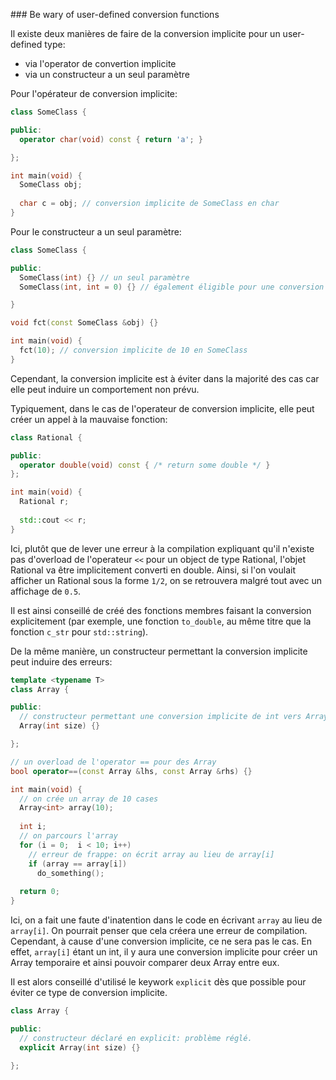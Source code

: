 ### Be wary of user-defined conversion functions

Il existe deux manières de faire de la conversion implicite pour un user-defined type:
* via l'operator de convertion implicite
* via un constructeur a un seul paramètre

Pour l'opérateur de conversion implicite:

```cpp
class SomeClass {

public:
  operator char(void) const { return 'a'; }

};

int main(void) {
  SomeClass obj;
  
  char c = obj; // conversion implicite de SomeClass en char
}
```

Pour le constructeur a un seul paramètre:

```cpp
class SomeClass {

public:
  SomeClass(int) {} // un seul paramètre
  SomeClass(int, int = 0) {} // également éligible pour une conversion implicite

}

void fct(const SomeClass &obj) {}

int main(void) {
  fct(10); // conversion implicite de 10 en SomeClass
}
```

Cependant, la conversion implicite est à éviter dans la majorité des cas car elle peut induire un comportement non prévu.

Typiquement, dans le cas de l'operateur de conversion implicite, elle peut créer un appel à la mauvaise fonction:

```cpp
class Rational {

public:
  operator double(void) const { /* return some double */ }
};

int main(void) {
  Rational r;
  
  std::cout << r;
}
```

Ici, plutôt que de lever une erreur à la compilation expliquant qu'il n'existe pas d'overload de l'operateur `<<` pour un object de type Rational, l'objet Rational va être implicitement converti en double.
Ainsi, si l'on voulait afficher un Rational sous la forme `1/2`, on se retrouvera malgré tout avec un affichage de `0.5`.

Il est ainsi conseillé de créé des fonctions membres faisant la conversion explicitement (par exemple, une fonction `to_double`, au même titre que la fonction `c_str` pour `std::string`).

De la même manière, un constructeur permettant la conversion implicite peut induire des erreurs:

```cpp
template <typename T>
class Array {

public:
  // constructeur permettant une conversion implicite de int vers Array
  Array(int size) {}

};

// un overload de l'operator == pour des Array
bool operator==(const Array &lhs, const Array &rhs) {}

int main(void) {
  // on crée un array de 10 cases
  Array<int> array(10);
  
  int i;
  // on parcours l'array
  for (i = 0;  i < 10; i++)
    // erreur de frappe: on écrit array au lieu de array[i]
    if (array == array[i])
      do_something();
      
  return 0;
}
```

Ici, on a fait une faute d'inatention dans le code en écrivant `array` au lieu de `array[i]`.
On pourrait penser que cela créera une erreur de compilation. Cependant, à cause d'une conversion implicite, ce ne sera pas le cas.
En effet, `array[i]` étant un int, il y aura une conversion implicite pour créer un Array temporaire et ainsi pouvoir comparer deux Array entre eux.

Il est alors conseillé d'utilisé le keywork `explicit` dès que possible pour éviter ce type de conversion implicite.

```cpp
class Array {

public:
  // constructeur déclaré en explicit: problème réglé.
  explicit Array(int size) {}
  
};
```

